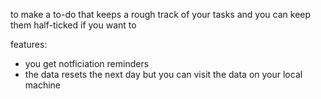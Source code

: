 to make a to-do that keeps a rough track of your tasks and you can keep them half-ticked if you want to

features:
- you get notficiation reminders
- the data resets the next day but you can visit the data on your local machine